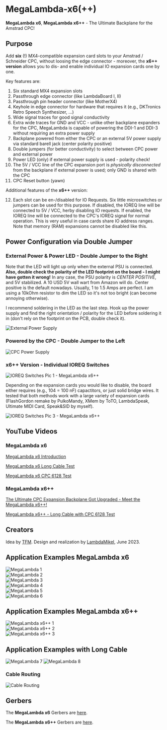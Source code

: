 # MegaLambda-x6(++) 

**MegaLambda x6**, **MegaLambda x6++** - The Ultimate Backplane for the Amstrad CPC! 

## Purpose

Add **six** (!) MX4-compatible expansion card slots to your Amstrad / Schneider CPC, without loosing the edge connector - moreover, the **x6++ version** allows you to dis- and enable individual IO expansion cards one by one. 

Key features are:

1. Six standard MX4 expansion slots
2. Passthrough edge connector (like LambdaBoard I, II) 
3. Passthrough pin header connector (like MotherX4) 
4. Keyhole in edge connector for hardware that requires it (e.g., DKTronics Retro Speech Synthesizer, ...)
5. Wide signal traces for good signal conductivity
6. Extra wide traces for GND and VCC - unlike other backplane expanders for the CPC, MegaLambda is capable of powering the DDI-1 and DDI-3 without requiring an extra power supply 
7. Backplane powered from either the CPC or an external 5V power supply via standard barell jack (center polarity positive)
8. Double jumpers (for better conductivity) to select between CPC power and external power 
9. Power LED (only) if external power supply is used - polarity check!
10. The 5V / VCC line of the CPC expansion port is *physically disconnected* from the backplane if external power is used; only GND is shared with the CPC
11. CPC Reset button (yawn)

Additional features of the **x6++** version:

12. Each slot can be en-/disabled for IO Requests. Six little microswitches or jumpers can be used for this purpose. If disabled, the IOREQ line will be connected to 5V / VCC, herby disabling IO requests. If enabled, the IOREQ line will be connected to the CPC's IOREQ signal for normal operation. This is very useful in case cards share IO address ranges. Note that memory (RAM) expansions cannot be disabled like this. 

## Power Configuration via Double Jumper 

### External Power & Power LED - Double Jumper to the Right 

Note that the LED will light up only when the external PSU is
connected.  **Also, double check the polarity of the LED footprint on
the board - I might have gotten it wrong!** In any case, the PSU
polarity is *CENTER POSITIVE*, and 5V stabilized. A 10 USD 5V wall
wart from Amazon will do. Center positive is the default nowadays.
Usually, 1 to 1.5 Amps are perfect. I am using a 10kOhm resistor to
dim the LED so it's not too bright (can become annoying otherwise).

I recommend soldering in the LED as the last step. Hook up the power
supply and find the right orientation / polarity for the LED before
soldering it in (don't rely on the footprint on the PCB, double check
it).

![External Power Supply](images/ext-power.jpg)  

### Powered by the CPC - Double Jumper to the Left

![CPC Power Supply](images/cpc-power.jpg)  

### x6++ Version - Individual IOREQ Switches 

![IOREQ Switches Pic 1 - MegaLambda x6++](images/x6++-1.jpg)

Depending on the expansion cards you would like to disable, the board
either requires (e.g., 104 = 100 nF) capactitors, or just solid bridge
wires. It tested that both methods work with a large variety of
expansion cards (FlashGordon remake by PulkoMandy, XMem by ToTO,
LambdaSpeak, Ultimate MIDI Card, Speak&SID by myself). 

![IOREQ Switches Pic 3 - MegaLambda x6++](images/x6++-4.jpg)  


## YouTube Videos

### MegaLambda x6

[MegaLambda x6 Introduction](https://youtu.be/dHfIeu6RvlQ)

[MegaLambda x6 Long Cable Test](https://youtu.be/0CViRorZ7gk)

[MegaLambda x6 CPC 6128 Test](https://youtu.be/cwNZN3z0Z7E)

### MegaLambda x6++ 

[The Ultimate CPC Expansion Backplane Got Upgraded - Meet the MegaLambda x6++!](https://youtu.be/FK6HFwhmiFs)

[MegaLambda x6++ - Long Cable with CPC 6128 Test](https://youtu.be/EiqiXnbGWaY)

## Creators 

Idea by [TFM](http://futureos.cpc-live.com/). Design and realization by [LambdaMikel](https://github.com/lambdamikel), June 2023. 

## Application Examples MegaLambda x6

![MegaLambda 1](images/megalambda-1.jpg)  
![MegaLambda 2](images/megalambda-2.jpg)  
![MegaLambda 3](images/megalambda-3.jpg)  
![MegaLambda 4](images/megalambda-4.jpg)  
![MegaLambda 5](images/megalambda-5.jpg)  
![MegaLambda 6](images/megalambda-6.jpg)

## Application Examples MegaLambda x6++

![MegaLambda x6++ 1](images/x6++-1.jpg)  
![MegaLambda x6++ 2](images/x6++-2.jpg)  
![MegaLambda x6++ 3](images/x6++-3.jpg)  

## Application Examples with Long Cable 

![MegaLambda 7](images/megalambda-h1.jpg)
![MegaLambda 8](images/megalambda-h2.jpg)  

### Cable Routing

![Cable Routing](images/cable-routing.jpg)  

## Gerbers 

The **MegaLambda x6** Gerbers are [here](gerbers/mega-lambda-x6.zip).

The **MegaLambda x6++** Gerbers are [here](gerbers/mega-lambda-x6++.zip).


